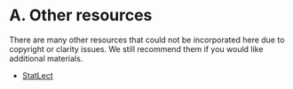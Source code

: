 # A. Other resources

There are many other resources that could not be incorporated here due to copyright or clarity issues.
We still recommend them if you would like additional materials.

-   [StatLect](https://www.statlect.com/)
